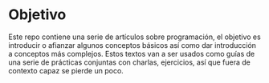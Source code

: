 # Objetivo

Este repo contiene una serie de artículos sobre programación, el objetivo es introducir o afianzar algunos conceptos
básicos así como dar introducción a conceptos más complejos. Estos textos van a ser usados como guías de una serie de 
prácticas conjuntas con charlas, ejercicios, así que fuera de contexto capaz se pierde un poco.




